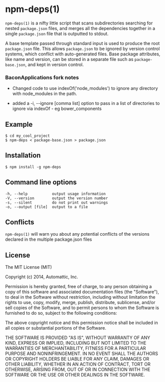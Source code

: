 # npm-deps(1)

`npm-deps(1)` is a nifty little script that scans subdirectories searching for
nested `package.json` files, and merges all the dependencies together in a
single `package.json` file that is outputted to stdout.

A base template passed through standard input is used to produce the root
`package.json` file. This allows `package.json` to be ignored by version
control systems, which conflict with auto-generated files. Base package
attributes, like name and version, can be stored in a separate file such as
`package-base.json`, and kept in version control.

### BaconApplications fork notes

* Changed code to use indexOf('node_modules') to ignore any directory with node_modules in the path.

* added a -i, --ignore [comma list] option to pass in a list of directories to ignore via indexOf - eg bower_components

## Example

    $ cd my_cool_project
    $ npm-deps < package-base.json > package.json

## Installation

    $ npm install -g npm-deps

## Command line options

    -h, --help           output usage information
    -V, --version        output the version number
    -s, --silent         do not print out warnings
    -o, --output [file]  output to a file

## Conflicts

`npm-deps(1)` will warn you about any potential conflicts of the versions
declared in the multiple package.json files

## License

The MIT License (MIT)

Copyright (c) 2014, Automattic, Inc.

Permission is hereby granted, free of charge, to any person obtaining a copy
of this software and associated documentation files (the "Software"), to deal
in the Software without restriction, including without limitation the rights
to use, copy, modify, merge, publish, distribute, sublicense, and/or sell
copies of the Software, and to permit persons to whom the Software is
furnished to do so, subject to the following conditions:

The above copyright notice and this permission notice shall be included in
all copies or substantial portions of the Software.

THE SOFTWARE IS PROVIDED "AS IS", WITHOUT WARRANTY OF ANY KIND, EXPRESS OR
IMPLIED, INCLUDING BUT NOT LIMITED TO THE WARRANTIES OF MERCHANTABILITY,
FITNESS FOR A PARTICULAR PURPOSE AND NONINFRINGEMENT. IN NO EVENT SHALL THE
AUTHORS OR COPYRIGHT HOLDERS BE LIABLE FOR ANY CLAIM, DAMAGES OR OTHER
LIABILITY, WHETHER IN AN ACTION OF CONTRACT, TORT OR OTHERWISE, ARISING FROM,
OUT OF OR IN CONNECTION WITH THE SOFTWARE OR THE USE OR OTHER DEALINGS IN
THE SOFTWARE.

[git-ignore]: http://blog.pagebakers.nl/2009/01/29/git-ignoring-changes-in-tracked-files/
